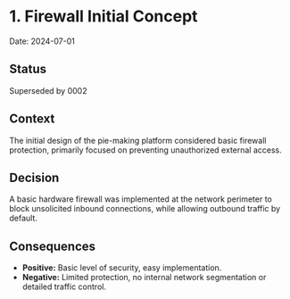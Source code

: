 # 1. Firewall Initial Concept

Date: 2024-07-01

## Status

Superseded by 0002

## Context

The initial design of the pie-making platform considered basic firewall protection, primarily focused on preventing unauthorized external access.

## Decision

A basic hardware firewall was implemented at the network perimeter to block unsolicited inbound connections, while allowing outbound traffic by default.

## Consequences

- **Positive:** Basic level of security, easy implementation.
- **Negative:** Limited protection, no internal network segmentation or detailed traffic control.
